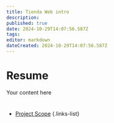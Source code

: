 ```yaml
---
title: Tienda Web intro
description: 
published: true
date: 2024-10-29T14:07:56.587Z
tags: 
editor: markdown
dateCreated: 2024-10-29T14:07:56.587Z
---
```


# Resume
Your content here

# 

- [Project Scope]([alcance-tienda-cenabast](/web-store-project/alcance-tienda-cenabast))
{.links-list}